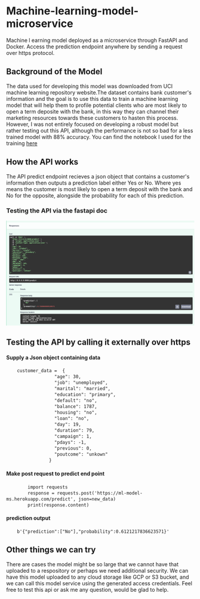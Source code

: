 # Machine-learning-model-microservice
Machine l earning model deployed as a microservice through FastAPI and Docker. Access the prediction endpoint anywhere by sending a request over https protocol.  

## Background of the Model
The data used for developing this model was downloaded from UCI machine learning repository website.The dataset contains bank customer's information
and the goal is to use this data to train a machine learning model that will help them to profile potential clients who are most likely to open a term deposite with the bank, in this way they can channel their marketing resources towards these customers to hasten this process. However, I was not entirely focused on developing a robust model but rather testing out this API, although the performance is not so bad for a less trained model with 88% accuracy. You can find the notebook I used for the training [here](https://colab.research.google.com/drive/1wEksu_DEc6o1HYjh76eJthicxXcG9tWC#scrollTo=M8V-0-ksPHmL)

## How the API works
The API predict endpoint recieves a json object that contains a customer's information then outputs a prediction label either Yes or No. Where yes means the customer is most likely to open a term deposit with the bank and No for the opposite, alongside the probability for each of this prediction.

### Testing the API via the fastapi doc
![](https://github.com/judeleonard/Machine-learning-model-microservice/blob/master/images/Screenshot%20from%202022-08-31%2021-26-13.png)

## Testing the API by calling it externally over https
#### Supply a Json object containing data

        customer_data =  {
                      "age": 30,
                      "job": "unemployed",
                      "marital": "married",
                      "education": "primary",
                      "default": "no",
                      "balance": 1787,
                      "housing": "no",
                      "loan": "no",
                      "day": 19,
                      "duration": 79,
                      "campaign": 1,
                      "pdays": -1,
                      "previous": 0,
                      "poutcome": "unkown"
                    }
                    
#### Make post request to predict end point
            import requests
            response = requests.post('https://ml-model-ms.herokuapp.com/predict', json=new_data)
            print(response.content)
            
#### prediction output
        b'{"prediction":["No"],"probability":0.6121217836623571}'
        
## Other things we can try
There are cases the model might be so large that we cannot have that uploaded to a respository or perhaps we need additional security. We can have this model uploaded to any cloud storage like GCP or S3 bucket, and we can call this model service using the generated access credentials. Feel free to test this api or ask me any question, would be glad to help. 
